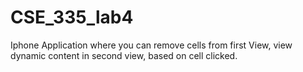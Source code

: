 # CSE_335_lab4

Iphone Application where you can remove cells from first View, view dynamic content in second view, based on cell clicked.
